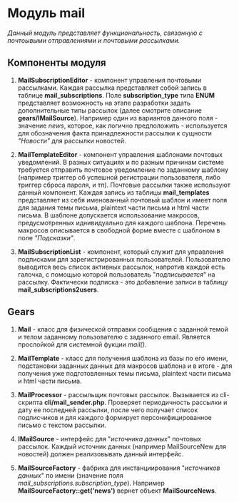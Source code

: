# Модуль mail

*Данный модуль представляет функциональность, связанную с почтоывыми отправлениями и почтовыми рассылками.*

## Компоненты модуля

1. **MailSubscriptionEditor** - компонент управления почтовыми рассылками. Каждая рассылка представляет собой запись в таблице **mail_subscriptions**. Поле **subscription_type** типа **ENUM** представляет возможность на этапе разработки задать дополнительные типы рассылок (далее смотрите описание **gears/IMailSource**). Например один из вариантов данного поля - значение *news*, которое, как логично предположить - используется для обозначения факта принадлежности рассылки к сущности *"Новости"* для рассылки новостей.

2. **MailTemplateEditor** - компонент управления шаблонами почтовых уведомлений. В разных ситуациях и по разным причинам системе требуется отправить почтовое уведомление по заданному шаблону (например триггер об успешной регистрации пользователя, либо триггер сброса пароля, и тп). Почтовые рассылки также используют данный компонент. Каждая запись из таблицы **mail_templates** представляет из себя именованный почтовый шаблон и имеет поля для задания темы письма, plaintext части письма и html части письма. В шаблоне допускается использование макросов, предусмотренных иднивидуально для каждого шаблона. Перечень макросов описывается в свободной форме вместе с шаблоном в поле *"Подсказки"*.

3. **MailSubscriptionList** - компонент, который служит для управления подписками для зарегистрированных пользователей. Пользователю выводится весь список активных рассылок, напротив каждой есть галочка, с помощью которой пользователь "*подписывается*" на рассылку. Фактически подписка - это добавление записи в таблицу **mail_subscriptions2users**.

## Gears

1. **Mail** - класс для физической отправки сообщения с заданной темой и телом заданному пользователю с заданного email. Является прослойкой для системной фукции *mail()*.

2. **MailTemplate** - класс для получения шаблона из базы по его имени, подстановки заданных данных для макросов шаблона и в итоге - для получения уже подготовленных темы письма, plaintext части письма и html части письма.

3. **MailProcessor** - рассыльщик почтовых рассылок. Вызывается из cli-скрипта **cli/mail_sender.php**. Проверяет периодичность рассылки и дату ее последней рассылки, после чего получает список подписчиков и для каждого формирует персонифицированное письмо с текстом рассылки.

4. **IMailSource** - интерфейс для "*источника данных*" почтовых рассылок. Каждый источник данных (например MailSourceNew для новостей) должен реализовывать данный интерфейс. 

5. **MailSourceFactory** - фабрика для инстанциирования "*источников данных*" по имени (значение поля *mail_subscriptions.subscription_type*). Например **MailSourceFactory::get('news')** вернет объект **MailSourceNews**.

